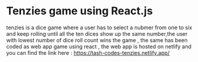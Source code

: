 # Tenzies game using React.js
tenzies is a dice game where a user has to select a nubmer from one to six and keep rolling until all the ten dices show up the same number,the user with lowest number of dice roll count wins the game , the same has been coded as web app game using react , the web app is hosted on netlify and you can find the link here : https://tash-codes-tenzies.netlify.app/

